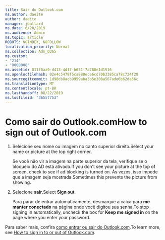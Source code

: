 ```yaml
---
title: Sair do Outlook.com
ms.author: daeite
author: daeite
manager: joallard
ms.date: 6/20/2019
ms.audience: Admin
ms.topic: article
ROBOTS: NOINDEX, NOFOLLOW
localization_priority: Normal
ms.collection: Adm_O365
ms.custom:
- "214"
- "8000008"
ms.assetid: 811f0aa9-d413-4d17-b631-7a788e1d1916
ms.openlocfilehash: 02e4c5478f5ca880ece6cd70b3385ca78c724f28
ms.sourcegitcommit: 1d98db8acb9959aba3b5e308a567ade6b62da56c
ms.translationtype: MT
ms.contentlocale: pt-BR
ms.lasthandoff: 08/22/2019
ms.locfileid: "36557753"
---
```

# <a name="how-to-sign-out-of-outlookcom"></a><span data-ttu-id="955d6-102">Como sair do Outlook.com</span><span class="sxs-lookup"><span data-stu-id="955d6-102">How to sign out of Outlook.com</span></span>

1. <span data-ttu-id="955d6-103">Selecione seu nome ou imagem no canto superior direito.</span><span class="sxs-lookup"><span data-stu-id="955d6-103">Select your name or picture at the top right corner.</span></span>

    <span data-ttu-id="955d6-104">Se você não vir a imagem na parte superior da tela, verifique se o bloqueio do AD está ativado.</span><span class="sxs-lookup"><span data-stu-id="955d6-104">If you don't see your picture at the top of screen, check to see if ad blocking is turned on.</span></span> <span data-ttu-id="955d6-105">Às vezes, isso impede que a imagem seja mostrada.</span><span class="sxs-lookup"><span data-stu-id="955d6-105">Sometimes this prevents the picture from showing.</span></span>

2. <span data-ttu-id="955d6-106">Selecione **sair**.</span><span class="sxs-lookup"><span data-stu-id="955d6-106">Select **Sign out**.</span></span>

    <span data-ttu-id="955d6-107">Para parar de entrar automaticamente, desmarque a caixa para **me manter conectado** na página onde você digitou sua senha.</span><span class="sxs-lookup"><span data-stu-id="955d6-107">To stop signing in automatically, uncheck the box for **Keep me signed in** on the page where you enter your password.</span></span>

<span data-ttu-id="955d6-108">Para saber mais, confira [como entrar ou sair do Outlook.com](https://support.office.com/article/e08eb8ac-ac27-49f4-a400-a47311e1ee7e?wt.mc_id=Office_Outlook_com_Alchemy).</span><span class="sxs-lookup"><span data-stu-id="955d6-108">To learn more, see [How to sign in to or out of Outlook.com](https://support.office.com/article/e08eb8ac-ac27-49f4-a400-a47311e1ee7e?wt.mc_id=Office_Outlook_com_Alchemy).</span></span>
  